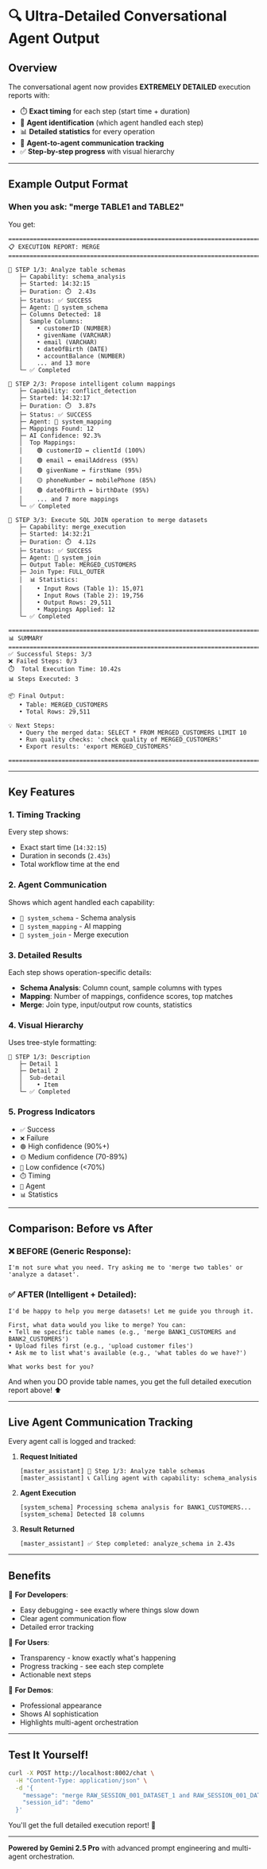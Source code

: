 # 🔍 Ultra-Detailed Conversational Agent Output

## Overview

The conversational agent now provides **EXTREMELY DETAILED** execution reports with:

- ⏱️ **Exact timing** for each step (start time + duration)
- 🤖 **Agent identification** (which agent handled each step)
- 📊 **Detailed statistics** for every operation
- 🔗 **Agent-to-agent communication tracking**
- ✅ **Step-by-step progress** with visual hierarchy

---

## Example Output Format

### When you ask: "merge TABLE1 and TABLE2"

You get:

```
================================================================================
📋 EXECUTION REPORT: MERGE
================================================================================

🔹 STEP 1/3: Analyze table schemas
   ├─ Capability: schema_analysis
   ├─ Started: 14:32:15
   ├─ Duration: ⏱️  2.43s
   ├─ Status: ✅ SUCCESS
   ├─ Agent: 🤖 system_schema
   ├─ Columns Detected: 18
   │  Sample Columns:
   │    • customerID (NUMBER)
   │    • givenName (VARCHAR)
   │    • email (VARCHAR)
   │    • dateOfBirth (DATE)
   │    • accountBalance (NUMBER)
   │    ... and 13 more
   └─ ✅ Completed

🔹 STEP 2/3: Propose intelligent column mappings
   ├─ Capability: conflict_detection
   ├─ Started: 14:32:17
   ├─ Duration: ⏱️  3.87s
   ├─ Status: ✅ SUCCESS
   ├─ Agent: 🤖 system_mapping
   ├─ Mappings Found: 12
   ├─ AI Confidence: 92.3%
   │  Top Mappings:
   │    🟢 customerID ↔ clientId (100%)
   │    🟢 email ↔ emailAddress (95%)
   │    🟢 givenName ↔ firstName (95%)
   │    🟡 phoneNumber ↔ mobilePhone (85%)
   │    🟢 dateOfBirth ↔ birthDate (95%)
   │    ... and 7 more mappings
   └─ ✅ Completed

🔹 STEP 3/3: Execute SQL JOIN operation to merge datasets
   ├─ Capability: merge_execution
   ├─ Started: 14:32:21
   ├─ Duration: ⏱️  4.12s
   ├─ Status: ✅ SUCCESS
   ├─ Agent: 🤖 system_join
   ├─ Output Table: MERGED_CUSTOMERS
   ├─ Join Type: FULL_OUTER
   │  📊 Statistics:
   │    • Input Rows (Table 1): 15,071
   │    • Input Rows (Table 2): 19,756
   │    • Output Rows: 29,511
   │    • Mappings Applied: 12
   └─ ✅ Completed

================================================================================
📊 SUMMARY
================================================================================
✅ Successful Steps: 3/3
❌ Failed Steps: 0/3
⏱️  Total Execution Time: 10.42s
📊 Steps Executed: 3

📦 Final Output:
   • Table: MERGED_CUSTOMERS
   • Total Rows: 29,511

💡 Next Steps:
   • Query the merged data: SELECT * FROM MERGED_CUSTOMERS LIMIT 10
   • Run quality checks: 'check quality of MERGED_CUSTOMERS'
   • Export results: 'export MERGED_CUSTOMERS'

================================================================================
```

---

## Key Features

### 1. **Timing Tracking**
Every step shows:
- Exact start time (`14:32:15`)
- Duration in seconds (`2.43s`)
- Total workflow time at the end

### 2. **Agent Communication**
Shows which agent handled each capability:
- `🤖 system_schema` - Schema analysis
- `🤖 system_mapping` - AI mapping
- `🤖 system_join` - Merge execution

### 3. **Detailed Results**
Each step shows operation-specific details:
- **Schema Analysis**: Column count, sample columns with types
- **Mapping**: Number of mappings, confidence scores, top matches
- **Merge**: Join type, input/output row counts, statistics

### 4. **Visual Hierarchy**
Uses tree-style formatting:
```
🔹 STEP 1/3: Description
   ├─ Detail 1
   ├─ Detail 2
   │  Sub-detail
   │    • Item
   └─ ✅ Completed
```

### 5. **Progress Indicators**
- `✅` Success
- `❌` Failure
- `🟢` High confidence (90%+)
- `🟡` Medium confidence (70-89%)
- `🔴` Low confidence (<70%)
- `⏱️` Timing
- `🤖` Agent
- `📊` Statistics

---

## Comparison: Before vs After

### ❌ **BEFORE** (Generic Response):
```
I'm not sure what you need. Try asking me to 'merge two tables' or 'analyze a dataset'.
```

### ✅ **AFTER** (Intelligent + Detailed):
```
I'd be happy to help you merge datasets! Let me guide you through it.

First, what data would you like to merge? You can:
• Tell me specific table names (e.g., 'merge BANK1_CUSTOMERS and BANK2_CUSTOMERS')
• Upload files first (e.g., 'upload customer files')
• Ask me to list what's available (e.g., 'what tables do we have?')

What works best for you?
```

And when you DO provide table names, you get the full detailed execution report above! ⬆️

---

## Live Agent Communication Tracking

Every agent call is logged and tracked:

1. **Request Initiated**
   ```
   [master_assistant] 🔄 Step 1/3: Analyze table schemas
   [master_assistant] 📞 Calling agent with capability: schema_analysis
   ```

2. **Agent Execution**
   ```
   [system_schema] Processing schema analysis for BANK1_CUSTOMERS...
   [system_schema] Detected 18 columns
   ```

3. **Result Returned**
   ```
   [master_assistant] ✅ Step completed: analyze_schema in 2.43s
   ```

---

## Benefits

🚀 **For Developers**:
- Easy debugging - see exactly where things slow down
- Clear agent communication flow
- Detailed error tracking

🎯 **For Users**:
- Transparency - know exactly what's happening
- Progress tracking - see each step complete
- Actionable next steps

💼 **For Demos**:
- Professional appearance
- Shows AI sophistication
- Highlights multi-agent orchestration

---

## Test It Yourself!

```bash
curl -X POST http://localhost:8002/chat \
  -H "Content-Type: application/json" \
  -d '{
    "message": "merge RAW_SESSION_001_DATASET_1 and RAW_SESSION_001_DATASET_2",
    "session_id": "demo"
  }'
```

You'll get the full detailed execution report! 🎉

---

**Powered by Gemini 2.5 Pro** with advanced prompt engineering and multi-agent orchestration.
